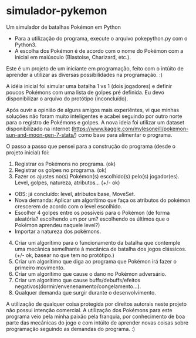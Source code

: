 # simulador-pykemon
Um simulador de batalhas Pokémon em Python

- Para a utilização do programa, execute o arquivo pokepython.py com o Python3.
- A escolha dos Pokémon é de acordo com o nome do Pokémon com a inicial em maiúsculo (Blastoise, Charizard, etc.).

Este é um projeto de um iniciante em programação, feito com o intúito de aprender a utilizar as diversas possibilidades na programação. :)

A idéia inicial foi simular uma batalha 1 vs 1 (dois jogadores) e definir poucos Pokémons com uma lista de golpes pré definida. Eu devo disponibilizar o arquivo do protótipo (inconcluído).

Após ouvir a opinião de alguns amigos mais experiêntes, vi que minhas soluções não foram muito inteligentes e acabei seguindo por outro norte para o registro de Pokémons e golpes.
A nova ideia foi utilizar um dataset disponibilizado na internet (https://www.kaggle.com/mylesoneill/pokemon-sun-and-moon-gen-7-stats/) como base para alimentar o programa.

O passo a passo que pensei para a construção do programa (desde o projeto inicial) foi:
1. Registrar os Pokémons no programa. (ok)
2. Registrar os golpes no programa. (ok)
3. Fazer os ajustes no(s) Pokémon(s) escolhido(s) pelo(s) jogador(es). Level, golpes, natureza, atributos... (+/- ok)
- OBS: já concluído: level, atributos base, MoveSet.
- Nova demanda: Aplicar um algorítimo que faça os atributos do pokémon crescerem de acordo com o level escolhido.
- Escolher 4 golpes entre os possíveis para o Pokémon (de forma aleatória? escolhendo um por um? escolhendo os últimos que o Pokémon aprendeu naquele level?)
- Importar a natureza dos pokémons.
4. Criar um algorítimo para o funcionamento da batalha que contemple uma mecânica semelhante à mecânica de batalha dos jogos clássicos. (+/- ok, basear no que tem no protótipo.)
5. Criar um algorítimo que diga ao programa que Pokémon irá fazer o primeiro movimento.
6. Criar um algorítimo que cause o dano no Pokémon adversário.
7. Criar um algorítimo que cause buffs/debuffs/efeitos negativos(dormir/envenenamento/congelamento...).
8. Qualquer demanda que surgir durante o desenvolvimento.

A utilização de qualquer coisa protegida por direitos autorais neste projeto não possui intenção comercial. A utilização dos Pokémons para este programa veio pela minha paixão pela franquia, por conhecimento de boa parte das mecânicas do jogo e com intúito de aprender novas coisas sobre programação seguindo as demandas do programa. :)

